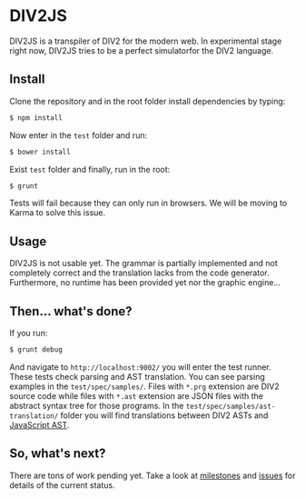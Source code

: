 # DIV2JS

DIV2JS is a transpiler of DIV2 for the modern web. In experimental stage right now, DIV2JS tries to be a perfect simulatorfor the DIV2 language.

## Install

Clone the repository and in the root folder install dependencies by typing:

```bash
$ npm install
```

Now enter in the `test` folder and run:

```bash
$ bower install
```

Exist `test` folder and finally, run in the root:

```bash
$ grunt
```

Tests will fail because they can only run in browsers. We will be moving to Karma to solve this issue.

## Usage

DIV2JS is not usable yet. The grammar is partially implemented and not completely correct and the translation lacks from the code generator. Furthermore, no runtime has been provided yet nor the graphic engine...

## Then... what's done? 

If you run:

```bash
$ grunt debug
```

And navigate to `http://localhost:9002/` you will enter the test runner. These tests check parsing and AST translation. You can see parsing examples in the `test/spec/samples/`. Files with `*.prg` extension are DIV2 source code while files with `*.ast` extension are JSON files with the abstract syntax tree for those programs. In the `test/spec/samples/ast-translation/` folder you will find translations between DIV2 ASTs and [JavaScript AST](https://developer.mozilla.org/en-US/docs/Mozilla/Projects/SpiderMonkey/Parser_API#Node_objects).

## So, what's next?

There are tons of work pending yet. Take a look at [milestones](https://github.com/delapuente/div2js/milestones) and [issues](https://github.com/delapuente/div2js/issues) for details of the current status.
